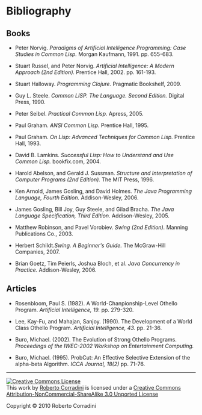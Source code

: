 Bibliography
============



Books
-----

- Peter Norvig. <i>Paradigms of Artificial Intelligence Programming: Case Studies in Common Lisp.</i> Morgan Kaufmann, 1991. pp. 655-683.

- Stuart Russel, and Peter Norvig. <i>Artificial Intelligence: A Modern Approach (2nd Edition).</i> Prentice Hall, 2002. pp. 161-193.

- Stuart Halloway. <i>Programming Clojure.</i> Pragmatic Bookshelf, 2009.

- Guy L. Steele. <i>Common LISP. The Language. Second Edition.</i> Digital Press, 1990.

- Peter Seibel. <i>Practical Common Lisp.</i> Apress, 2005.

- Paul Graham. <i>ANSI Common Lisp.</i> Prentice Hall, 1995.

- Paul Graham. <i>On Lisp: Advanced Techniques for Common Lisp.</i> Prentice Hall, 1993.

- David B. Lamkins. <i>Successful Lisp: How to Understand and Use Common Lisp.</i> bookfix.com, 2004.

- Harold Abelson, and Gerald J. Sussman. <i>Structure and Interpretation of Computer Programs (2nd Edition).</i> The MIT Press, 1996.

- Ken Arnold, James Gosling, and David Holmes. <i>The Java Programming Language, Fourth Edition.</i> Addison-Wesley, 2006.

- James Gosling, Bill Joy, Guy Steele, and Gilad Bracha. <i>The Java Language Specification, Third Edition.</i> Addison-Wesley, 2005.

- Matthew Robinson, and Pavel Vorobiev. <i>Swing (2nd Edition).</i> Manning Publications Co., 2003.

- Herbert Schildt.<i>Swing. A Beginner's Guide.</i> The McGraw-Hill Companies, 2007.

- Brian Goetz, Tim Peierls, Joshua Bloch, et al. <i>Java Concurrency in Practice.</i> Addison-Wesley, 2006.



Articles
--------

- Rosenbloom, Paul S. (1982). A World-Chanpionship-Level Othello Program. <i>Artificial Intelligence, 19.</i> pp. 279-320.

- Lee, Kay-Fu, and Mahajan, Sanjoy. (1990). The Development of a World Class Othello Program. <i>Artificial Intelligence, 43.</i> pp. 21-36.

- Buro, Michael. (2002). The Evolution of Strong Othello Programs. <i>Proceedings of the IWEC-2002 Workshop on Entertainment Computing.</i>

- Buro, Michael. (1995). ProbCut: An Effective Selective Extension of the alpha-beta Algorithm. <i>ICCA Journal, 18(2)</i> pp. 71-76.




---

<a rel="license" href="http://creativecommons.org/licenses/by-nc-sa/3.0/"><img alt="Creative Commons License" style="border-width:0" src="http://i.creativecommons.org/l/by-nc-sa/3.0/80x15.png"/></a><br/> This <span xmlns:dc="http://purl.org/dc/elements/1.1/" href="http://purl.org/dc/dcmitype/Text" rel="dc:type">work</span> by <a xmlns:cc="http://creativecommons.org/ns#" property="cc:attributionName" rel="cc:attributionURL" href="http://github.com/rcrr">Roberto Corradini</a> is licensed under a <a rel="license" href="http://creativecommons.org/licenses/by-nc-sa/3.0/">Creative Commons Attribution-NonCommercial-ShareAlike 3.0 Unported License</a>

<div class="footer">
 Copyright &copy; 2010 Roberto Corradini
</div>